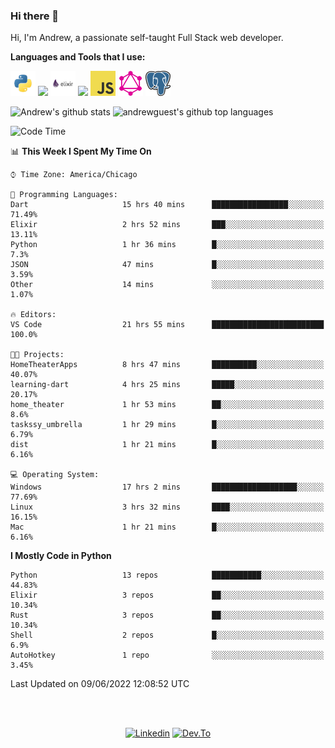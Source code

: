 ### Hi there 👋

Hi, I'm Andrew, a passionate self-taught Full Stack web developer.

**Languages and Tools that I use:**  

<code><img height="40" src="https://raw.githubusercontent.com/github/explore/80688e429a7d4ef2fca1e82350fe8e3517d3494d/topics/python/python.png"></code>
<code><img height="40" src="https://fastapi.tiangolo.com/img/logo-margin/logo-teal.png"></code>
<code><img height="40" src="https://raw.githubusercontent.com/github/explore/d106aa3f6fa091ab80ab5c8cf0d931baff3caaea/topics/elixir/elixir.png"></code>
<code><img height="40" src="https://img.stackshare.io/service/3262/-s9uoLIN.png"></code>
<code><img height="40" src="https://raw.githubusercontent.com/github/explore/80688e429a7d4ef2fca1e82350fe8e3517d3494d/topics/javascript/javascript.png"></code>
<code><img height="40" src="https://raw.githubusercontent.com/github/explore/5c058a388828bb5fde0bcafd4bc867b5bb3f26f3/topics/graphql/graphql.png"></code>
<code><img height="40" src="https://raw.githubusercontent.com/github/explore/80688e429a7d4ef2fca1e82350fe8e3517d3494d/topics/postgresql/postgresql.png"></code>

![Andrew's github stats](https://github-readme-stats.vercel.app/api?username=andrewguest&show_icons=true&theme=vue-dark&count_private=true)
<img height="180em" src="https://github-readme-stats.vercel.app/api/top-langs/?username=andrewguest&theme=vue-dark&layout=compact" alt="andrewguest's github top languages" />

<!--START_SECTION:waka-->
![Code Time](http://img.shields.io/badge/Code%20Time-1%2C142%20hrs%2028%20mins-blue)

📊 **This Week I Spent My Time On** 

```text
⌚︎ Time Zone: America/Chicago

💬 Programming Languages: 
Dart                     15 hrs 40 mins      █████████████████░░░░░░░░   71.49% 
Elixir                   2 hrs 52 mins       ███░░░░░░░░░░░░░░░░░░░░░░   13.11% 
Python                   1 hr 36 mins        █░░░░░░░░░░░░░░░░░░░░░░░░   7.3% 
JSON                     47 mins             █░░░░░░░░░░░░░░░░░░░░░░░░   3.59% 
Other                    14 mins             ░░░░░░░░░░░░░░░░░░░░░░░░░   1.07%

🔥 Editors: 
VS Code                  21 hrs 55 mins      █████████████████████████   100.0%

🐱‍💻 Projects: 
HomeTheaterApps          8 hrs 47 mins       ██████████░░░░░░░░░░░░░░░   40.07% 
learning-dart            4 hrs 25 mins       █████░░░░░░░░░░░░░░░░░░░░   20.17% 
home_theater             1 hr 53 mins        ██░░░░░░░░░░░░░░░░░░░░░░░   8.6% 
taskssy_umbrella         1 hr 29 mins        █░░░░░░░░░░░░░░░░░░░░░░░░   6.79% 
dist                     1 hr 21 mins        █░░░░░░░░░░░░░░░░░░░░░░░░   6.16%

💻 Operating System: 
Windows                  17 hrs 2 mins       ███████████████████░░░░░░   77.69% 
Linux                    3 hrs 32 mins       ████░░░░░░░░░░░░░░░░░░░░░   16.15% 
Mac                      1 hr 21 mins        █░░░░░░░░░░░░░░░░░░░░░░░░   6.16%

```

**I Mostly Code in Python** 

```text
Python                   13 repos            ███████████░░░░░░░░░░░░░░   44.83% 
Elixir                   3 repos             ██░░░░░░░░░░░░░░░░░░░░░░░   10.34% 
Rust                     3 repos             ██░░░░░░░░░░░░░░░░░░░░░░░   10.34% 
Shell                    2 repos             █░░░░░░░░░░░░░░░░░░░░░░░░   6.9% 
AutoHotkey               1 repo              ░░░░░░░░░░░░░░░░░░░░░░░░░   3.45%

```



 Last Updated on 09/06/2022 12:08:52 UTC
<!--END_SECTION:waka-->

<br><br>
<p align="center">
   <a href="https://www.linkedin.com/in/andrew-guest-a891759a" target="_blank"><img src="https://img.shields.io/badge/LinkedIn-0077B5?style=for-the-badge&logo=linkedin&logoColor=white" alt="Linkedin"></a>
  <a href="https://dev.to/aguest" target="_blank"><img src="https://img.shields.io/badge/Dev.to-0A0A0A?style=for-the-badge&logo=dev%2Eto&logoColor=white" alt="Dev.To"></a>
</p>
